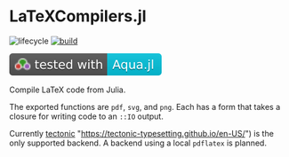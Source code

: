 # LaTeXCompilers.jl

![lifecycle](https://img.shields.io/badge/lifecycle-experimental-orange.svg)
[![build](https://github.com/tpapp/LaTeXCompilers.jl/workflows/CI/badge.svg)](https://github.com/tpapp/LaTeXCompilers.jl/actions?query=workflow%3ACI)
<!-- NOTE: Codecov.io badge now depends on the token, copy from their site after setting up -->
[![Aqua QA](https://raw.githubusercontent.com/JuliaTesting/Aqua.jl/master/badge.svg)](https://github.com/JuliaTesting/Aqua.jl)

Compile LaTeX code from Julia.

The exported functions are `pdf`, `svg`, and `png`. Each has a form that takes a closure for writing code to an `::IO` output.

Currently [tectonic](https://github.com/JuliaTesting/Aqua.jl) "https://tectonic-typesetting.github.io/en-US/") is the only supported backend. A backend using a local `pdflatex` is planned.
